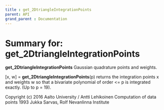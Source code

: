 ```yaml
---
title : get_2DtriangleIntegrationPoints
parent: API
grand_parent : Documentation
---
```

# Summary for: **get_2DtriangleIntegrationPoints**

**get_2DtriangleIntegrationPoints** Gaussian quadrature points and weights.

[x, w] = **get_2DtriangleIntegrationPoints**(p)
returns the integration points x and weights w so that a bivariate
polynomial of order <= p is integrated exactly. (Up to p = 19).

Copyright (c) 2016 Aalto University / Antti Lehikoinen
Computation of data points 1993 Jukka Sarvas, Rolf Nevanlinna Institute

